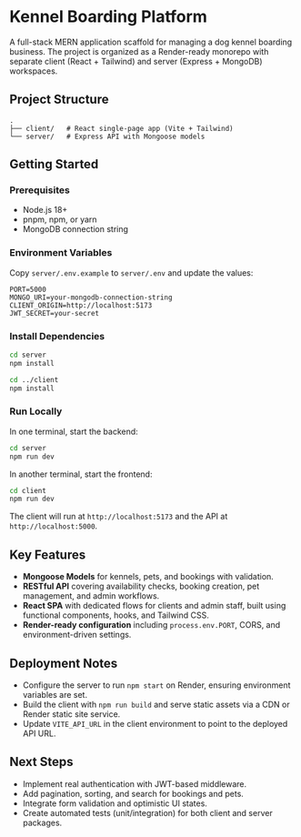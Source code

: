 # Kennel Boarding Platform

A full-stack MERN application scaffold for managing a dog kennel boarding business. The project is organized as a Render-ready monorepo with separate client (React + Tailwind) and server (Express + MongoDB) workspaces.

## Project Structure

```
.
├── client/   # React single-page app (Vite + Tailwind)
└── server/   # Express API with Mongoose models
```

## Getting Started

### Prerequisites

- Node.js 18+
- pnpm, npm, or yarn
- MongoDB connection string

### Environment Variables

Copy `server/.env.example` to `server/.env` and update the values:

```
PORT=5000
MONGO_URI=your-mongodb-connection-string
CLIENT_ORIGIN=http://localhost:5173
JWT_SECRET=your-secret
```

### Install Dependencies

```bash
cd server
npm install

cd ../client
npm install
```

### Run Locally

In one terminal, start the backend:

```bash
cd server
npm run dev
```

In another terminal, start the frontend:

```bash
cd client
npm run dev
```

The client will run at `http://localhost:5173` and the API at `http://localhost:5000`.

## Key Features

- **Mongoose Models** for kennels, pets, and bookings with validation.
- **RESTful API** covering availability checks, booking creation, pet management, and admin workflows.
- **React SPA** with dedicated flows for clients and admin staff, built using functional components, hooks, and Tailwind CSS.
- **Render-ready configuration** including `process.env.PORT`, CORS, and environment-driven settings.

## Deployment Notes

- Configure the server to run `npm start` on Render, ensuring environment variables are set.
- Build the client with `npm run build` and serve static assets via a CDN or Render static site service.
- Update `VITE_API_URL` in the client environment to point to the deployed API URL.

## Next Steps

- Implement real authentication with JWT-based middleware.
- Add pagination, sorting, and search for bookings and pets.
- Integrate form validation and optimistic UI states.
- Create automated tests (unit/integration) for both client and server packages.
